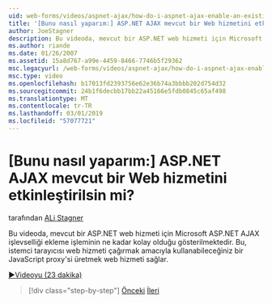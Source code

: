 ```yaml
---
uid: web-forms/videos/aspnet-ajax/how-do-i-aspnet-ajax-enable-an-existing-web-service
title: '[Bunu nasıl yaparım:] ASP.NET AJAX mevcut bir Web hizmetini etkinleştirilsin mi? | Microsoft Docs'
author: JoeStagner
description: Bu videoda, mevcut bir ASP.NET web hizmeti için Microsoft ASP.NET AJAX işlevselliği ekleme işleminin ne kadar kolay olduğu gösterilmektedir. Bu, web hizmetine gene sağlar...
ms.author: riande
ms.date: 01/26/2007
ms.assetid: 15a8d767-a99e-4459-8466-7746b5f29362
msc.legacyurl: /web-forms/videos/aspnet-ajax/how-do-i-aspnet-ajax-enable-an-existing-web-service
msc.type: video
ms.openlocfilehash: b17013fd2393756e62e36b74a3bbbb202d754d32
ms.sourcegitcommit: 24b1f6decbb17bb22a45166e5fdb0845c65af498
ms.translationtype: MT
ms.contentlocale: tr-TR
ms.lasthandoff: 03/01/2019
ms.locfileid: "57077721"
---
```

<a name="how-do-i-aspnet-ajax-enable-an-existing-web-service"></a>[Bunu nasıl yaparım:] ASP.NET AJAX mevcut bir Web hizmetini etkinleştirilsin mi?
====================
tarafından [ALi Stagner](https://github.com/JoeStagner)

Bu videoda, mevcut bir ASP.NET web hizmeti için Microsoft ASP.NET AJAX işlevselliği ekleme işleminin ne kadar kolay olduğu gösterilmektedir. Bu, istemci tarayıcısı web hizmeti çağırmak amacıyla kullanabileceğiniz bir JavaScript proxy'si üretmek web hizmeti sağlar.

[&#9654;Videoyu (23 dakika)](https://channel9.msdn.com/Blogs/ASP-NET-Site-Videos/how-do-i-aspnet-ajax-enable-an-existing-web-service)

> [!div class="step-by-step"]
> [Önceki](how-do-i-add-aspnet-ajax-features-to-an-existing-web-application.md)
> [İleri](how-do-i-use-the-aspnet-ajax-client-library-controls.md)
